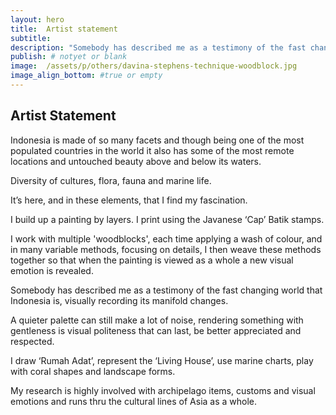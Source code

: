 ```yaml
---
layout: hero
title:  Artist statement
subtitle:
description: "Somebody has described me as a testimony of the fast changing world that Indonesia is, visually recording its manifold changes. A quieter palette can still make a lot of noise, rendering something with gentleness is visual politeness that can last, be better appreciated and respected."
publish: # notyet or blank
image:  /assets/p/others/davina-stephens-technique-woodblock.jpg
image_align_bottom: #true or empty
---
```

## Artist Statement

Indonesia is made of so many facets and though being one of the most populated countries in the world it also has some of the most remote locations and untouched beauty above and below its waters.

Diversity of cultures, flora, fauna and marine life.

It’s here, and in these elements, that I find my fascination.

I build up a painting by layers. I print using the Javanese ‘Cap’ Batik stamps.

I work with multiple 'woodblocks', each time applying a wash of colour, and in many variable methods, focusing on details, I then weave these methods together so that when the painting is viewed as a whole a new visual emotion is revealed.

Somebody has described me as a testimony of the fast changing world that Indonesia is, visually recording its manifold changes.

A quieter palette can still make a lot of noise, rendering something with gentleness is visual politeness that can last, be better appreciated and respected.

I draw ‘Rumah Adat’, represent the ‘Living House’, use marine charts, play with coral shapes and landscape forms.

My research is highly involved with archipelago items, customs and visual emotions and runs thru the cultural lines of Asia as a whole.

